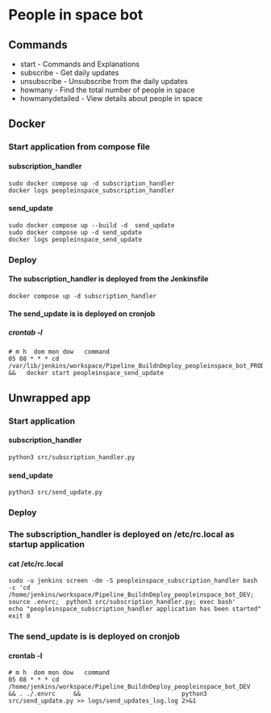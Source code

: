# People in space bot



## Commands
* start - Commands and Explanations
* subscribe - Get daily updates
* unsubscribe - Unsubscribe from the daily updates
* howmany - Find the total number of people in space
* howmanydetailed - View details about people in space



## Docker

### Start application from compose file
#### subscription_handler
```
sudo docker compose up -d subscription_handler
docker logs peopleinspace_subscription_handler
```
#### send_update
```
sudo docker compose up --build -d  send_update
sudo docker compose up -d send_update
docker logs peopleinspace_send_update
```
### Deploy
#### The subscription_handler is deployed from the Jenkinsfile
```docker compose up -d subscription_handler```

#### The send_update is is deployed on cronjob
##### crontab -l
```
# m h  dom mon dow   command
05 08 * * * cd /var/lib/jenkins/workspace/Pipeline_BuildnDeploy_peopleinspace_bot_PROD    &&   docker start peopleinspace_send_update
```





## Unwrapped app
### Start application
#### subscription_handler
```python3 src/subscription_handler.py```
#### send_update
```python3 src/send_update.py```

### Deploy

### The subscription_handler is deployed on /etc/rc.local  as startup application
####  cat /etc/rc.local
```
sudo -u jenkins screen -dm -S peopleinspace_subscription_handler bash -c 'cd /home/jenkins/workspace/Pipeline_BuildnDeploy_peopleinspace_bot_DEV; source .envrc;  python3 src/subscription_handler.py; exec bash'
echo "peopleinspace_subscription_handler application has been started"
exit 0
```

### The send_update is is deployed on cronjob
#### crontab -l
```
# m h  dom mon dow   command
05 08 * * * cd /home/jenkins/workspace/Pipeline_BuildnDeploy_peopleinspace_bot_DEV      && . ./.envrc     &&                            python3 src/send_update.py >> logs/send_updates_log.log 2>&1
```